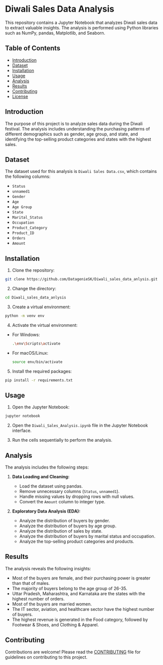 # Diwali Sales Data Analysis

This repository contains a Jupyter Notebook that analyzes Diwali sales data to extract valuable insights. The analysis is performed using Python libraries such as NumPy, pandas, Matplotlib, and Seaborn.

## Table of Contents

- [Introduction](#introduction)
- [Dataset](#dataset)
- [Installation](#installation)
- [Usage](#usage)
- [Analysis](#analysis)
- [Results](#results)
- [Contributing](#contributing)
- [License](#license)

## Introduction

The purpose of this project is to analyze sales data during the Diwali festival. The analysis includes understanding the purchasing patterns of different demographics such as gender, age group, and state, and identifying the top-selling product categories and states with the highest sales.

## Dataset

The dataset used for this analysis is `Diwali Sales Data.csv`, which contains the following columns:
- `Status`
- `unnamed1`
- `Gender`
- `Age`
- `Age Group`
- `State`
- `Marital_Status`
- `Occupation`
- `Product_Category`
- `Product_ID`
- `Orders`
- `Amount`

## Installation

1. Clone the repository:

```bash
git clone https://github.com/DatagenieSK/Diwali_sales_data_anlysis.git
```

2. Change the directory:

```bash
cd Diwali_sales_data_anlysis
```

3. Create a virtual environment:

```bash
python -m venv env
```

4. Activate the virtual environment:

- For Windows:
  ```bash
  .\env\Scripts\activate
  ```
- For macOS/Linux:
  ```bash
  source env/bin/activate
  ```

5. Install the required packages:

```bash
pip install -r requirements.txt
```

## Usage

1. Open the Jupyter Notebook:

```bash
jupyter notebook
```

2. Open the `Diwali_Sales_Analysis.ipynb` file in the Jupyter Notebook interface.

3. Run the cells sequentially to perform the analysis.

## Analysis

The analysis includes the following steps:

1. **Data Loading and Cleaning:**
   - Load the dataset using pandas.
   - Remove unnecessary columns (`Status`, `unnamed1`).
   - Handle missing values by dropping rows with null values.
   - Convert the `Amount` column to integer type.

2. **Exploratory Data Analysis (EDA):**
   - Analyze the distribution of buyers by gender.
   - Analyze the distribution of buyers by age group.
   - Analyze the distribution of sales by state.
   - Analyze the distribution of buyers by marital status and occupation.
   - Analyze the top-selling product categories and products.

## Results

The analysis reveals the following insights:
- Most of the buyers are female, and their purchasing power is greater than that of males.
- The majority of buyers belong to the age group of 26-35.
- Uttar Pradesh, Maharashtra, and Karnataka are the states with the highest number of orders.
- Most of the buyers are married women.
- The IT sector, aviation, and healthcare sector have the highest number of buyers.
- The highest revenue is generated in the Food category, followed by Footwear & Shoes, and Clothing & Apparel.

## Contributing

Contributions are welcome! Please read the [CONTRIBUTING](CONTRIBUTING.md) file for guidelines on contributing to this project.
